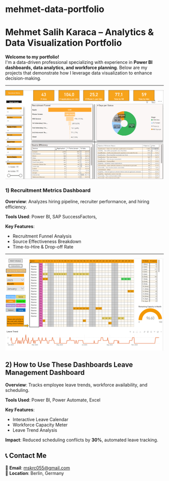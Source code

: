 # mehmet-data-portfolio
# Mehmet Salih Karaca – Analytics & Data Visualization Portfolio

**Welcome to my portfolio!**  
I'm a data-driven professional specializing with experience in **Power BI dashboards, data analytics, and workforce planning**. Below are my projects that demonstrate how I leverage data visualization to enhance decision-making.

---
![Recruitment analytics](https://github.com/mesakaraca/mehmet-data-portfolio/raw/refs/heads/main/Recruitment%20analytics) 

### 1) Recruitment Metrics Dashboard
**Overview**: Analyzes hiring pipeline, recruiter performance, and hiring efficiency.  

**Tools Used**: Power BI, SAP SuccessFactors,  

**Key Features**: 

- Recruitment Funnel Analysis  
- Source Effectiveness Breakdown  
- Time-to-Hire & Drop-off Rate  
 

---

![Workforce Planning](https://github.com/mesakaraca/mehmet-data-portfolio/raw/refs/heads/main/Workforce%20Planning) 

## 2) How to Use These Dashboards Leave Management Dashboard
**Overview**: Tracks employee leave trends, workforce availability, and scheduling.  

**Tools Used**: Power BI, Power Automate, Excel  

**Key Features**: 
- Interactive Leave Calendar
- Workforce Capacity Meter
- Leave Trend Analysis  

**Impact**: Reduced scheduling conflicts by **30%**, automated leave tracking.

## 📞 Contact Me
📩 **Email**: [mskrc055@gmail.com](mailto:mskrc055@gmail.com)  
📍 **Location**: Berlin, Germany  


  
